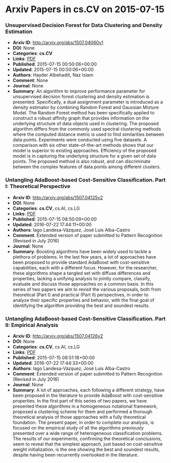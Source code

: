 # Arxiv Papers in cs.CV on 2015-07-15
### Unsupervised Decision Forest for Data Clustering and Density Estimation
- **Arxiv ID**: http://arxiv.org/abs/1507.04060v1
- **DOI**: None
- **Categories**: **cs.CV**
- **Links**: [PDF](http://arxiv.org/pdf/1507.04060v1)
- **Published**: 2015-07-15 00:50:06+00:00
- **Updated**: 2015-07-15 00:50:06+00:00
- **Authors**: Hayder Albehadili, Naz Islam
- **Comment**: None
- **Journal**: None
- **Summary**: An algorithm to improve performance parameter for unsupervised decision forest clustering and density estimation is presented. Specifically, a dual assignment parameter is introduced as a density estimator by combining Random Forest and Gaussian Mixture Model. The Random Forest method has been specifically applied to construct a robust affinity graph that provides information on the underlying structure of data objects used in clustering. The proposed algorithm differs from the commonly used spectral clustering methods where the computed distance metric is used to find similarities between data points. Experiments were conducted using five datasets. A comparison with six other state-of-the-art methods shows that our model is superior to existing approaches. Efficiency of the proposed model is in capturing the underlying structure for a given set of data points. The proposed method is also robust, and can discriminate between the complex features of data points among different clusters.



### Untangling AdaBoost-based Cost-Sensitive Classification. Part I: Theoretical Perspective
- **Arxiv ID**: http://arxiv.org/abs/1507.04125v2
- **DOI**: None
- **Categories**: **cs.CV**, cs.AI, cs.LG
- **Links**: [PDF](http://arxiv.org/pdf/1507.04125v2)
- **Published**: 2015-07-15 08:50:09+00:00
- **Updated**: 2016-07-22 17:44:11+00:00
- **Authors**: Iago Landesa-Vázquez, José Luis Alba-Castro
- **Comment**: Extended version of paper submitted to Pattern Recognition (Revised
  in July 2016)
- **Journal**: None
- **Summary**: Boosting algorithms have been widely used to tackle a plethora of problems. In the last few years, a lot of approaches have been proposed to provide standard AdaBoost with cost-sensitive capabilities, each with a different focus. However, for the researcher, these algorithms shape a tangled set with diffuse differences and properties, lacking a unifying analysis to jointly compare, classify, evaluate and discuss those approaches on a common basis. In this series of two papers we aim to revisit the various proposals, both from theoretical (Part I) and practical (Part II) perspectives, in order to analyze their specific properties and behavior, with the final goal of identifying the algorithm providing the best and soundest results.



### Untangling AdaBoost-based Cost-Sensitive Classification. Part II: Empirical Analysis
- **Arxiv ID**: http://arxiv.org/abs/1507.04126v2
- **DOI**: None
- **Categories**: **cs.CV**, cs.AI, cs.LG
- **Links**: [PDF](http://arxiv.org/pdf/1507.04126v2)
- **Published**: 2015-07-15 08:51:18+00:00
- **Updated**: 2016-07-22 17:44:33+00:00
- **Authors**: Iago Landesa-Vázquez, José Luis Alba-Castro
- **Comment**: Extended version of paper submitted to Pattern Recognition (Revised
  in July 2016)
- **Journal**: None
- **Summary**: A lot of approaches, each following a different strategy, have been proposed in the literature to provide AdaBoost with cost-sensitive properties. In the first part of this series of two papers, we have presented these algorithms in a homogeneous notational framework, proposed a clustering scheme for them and performed a thorough theoretical analysis of those approaches with a fully theoretical foundation. The present paper, in order to complete our analysis, is focused on the empirical study of all the algorithms previously presented over a wide range of heterogeneous classification problems. The results of our experiments, confirming the theoretical conclusions, seem to reveal that the simplest approach, just based on cost-sensitive weight initialization, is the one showing the best and soundest results, despite having been recurrently overlooked in the literature.



